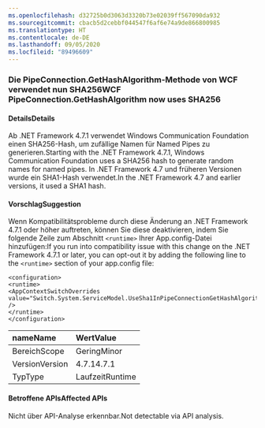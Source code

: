 ```yaml
---
ms.openlocfilehash: d32725b0d3063d3320b73e02039ff567090da932
ms.sourcegitcommit: cbacb5d2cebbf044547f6af6e74a9de866800985
ms.translationtype: HT
ms.contentlocale: de-DE
ms.lasthandoff: 09/05/2020
ms.locfileid: "89496609"
---
```

### <a name="wcf-pipeconnectiongethashalgorithm-now-uses-sha256"></a><span data-ttu-id="a1fc2-101">Die PipeConnection.GetHashAlgorithm-Methode von WCF verwendet nun SHA256</span><span class="sxs-lookup"><span data-stu-id="a1fc2-101">WCF PipeConnection.GetHashAlgorithm now uses SHA256</span></span>

#### <a name="details"></a><span data-ttu-id="a1fc2-102">Details</span><span class="sxs-lookup"><span data-stu-id="a1fc2-102">Details</span></span>

<span data-ttu-id="a1fc2-103">Ab .NET Framework 4.7.1 verwendet Windows Communication Foundation einen SHA256-Hash, um zufällige Namen für Named Pipes zu generieren.</span><span class="sxs-lookup"><span data-stu-id="a1fc2-103">Starting with the .NET Framework 4.7.1, Windows Communication Foundation uses a SHA256 hash to generate random names for named pipes.</span></span> <span data-ttu-id="a1fc2-104">In .NET Framework 4.7 und früheren Versionen wurde ein SHA1-Hash verwendet.</span><span class="sxs-lookup"><span data-stu-id="a1fc2-104">In the .NET Framework 4.7 and earlier versions, it used a SHA1 hash.</span></span>

#### <a name="suggestion"></a><span data-ttu-id="a1fc2-105">Vorschlag</span><span class="sxs-lookup"><span data-stu-id="a1fc2-105">Suggestion</span></span>

<span data-ttu-id="a1fc2-106">Wenn Kompatibilitätsprobleme durch diese Änderung an .NET Framework 4.7.1 oder höher auftreten, können Sie diese deaktivieren, indem Sie folgende Zeile zum Abschnitt <code>&lt;runtime&gt;</code> Ihrer App.config-Datei hinzufügen:</span><span class="sxs-lookup"><span data-stu-id="a1fc2-106">If you run into compatibility issue with this change on the .NET Framework 4.7.1 or later, you can opt-out it by adding the following line to the <code>&lt;runtime&gt;</code> section of your app.config file:</span></span><pre><code class="lang-xml">&lt;configuration&gt;&#13;&#10;&lt;runtime&gt;&#13;&#10;&lt;AppContextSwitchOverrides value=&quot;Switch.System.ServiceModel.UseSha1InPipeConnectionGetHashAlgorithm=true&quot; /&gt;&#13;&#10;&lt;/runtime&gt;&#13;&#10;&lt;/configuration&gt;&#13;&#10;</code></pre>

| <span data-ttu-id="a1fc2-107">name</span><span class="sxs-lookup"><span data-stu-id="a1fc2-107">Name</span></span>    | <span data-ttu-id="a1fc2-108">Wert</span><span class="sxs-lookup"><span data-stu-id="a1fc2-108">Value</span></span>       |
|:--------|:------------|
| <span data-ttu-id="a1fc2-109">Bereich</span><span class="sxs-lookup"><span data-stu-id="a1fc2-109">Scope</span></span>   |<span data-ttu-id="a1fc2-110">Gering</span><span class="sxs-lookup"><span data-stu-id="a1fc2-110">Minor</span></span>|
|<span data-ttu-id="a1fc2-111">Version</span><span class="sxs-lookup"><span data-stu-id="a1fc2-111">Version</span></span>|<span data-ttu-id="a1fc2-112">4.7.1</span><span class="sxs-lookup"><span data-stu-id="a1fc2-112">4.7.1</span></span>|
|<span data-ttu-id="a1fc2-113">Typ</span><span class="sxs-lookup"><span data-stu-id="a1fc2-113">Type</span></span>|<span data-ttu-id="a1fc2-114">Laufzeit</span><span class="sxs-lookup"><span data-stu-id="a1fc2-114">Runtime</span></span>|

#### <a name="affected-apis"></a><span data-ttu-id="a1fc2-115">Betroffene APIs</span><span class="sxs-lookup"><span data-stu-id="a1fc2-115">Affected APIs</span></span>

<span data-ttu-id="a1fc2-116">Nicht über API-Analyse erkennbar.</span><span class="sxs-lookup"><span data-stu-id="a1fc2-116">Not detectable via API analysis.</span></span>

<!--

#### Affected APIs

Not detectable via API analysis.

-->
